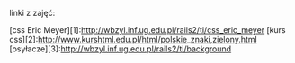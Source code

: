 linki z zajęć:

[css Eric Meyer][1]:http://wbzyl.inf.ug.edu.pl/rails2/ti/css_eric_meyer
[kurs css][2]:http://www.kurshtml.edu.pl/html/polskie_znaki,zielony.html
[osyłacze][3]:http://wbzyl.inf.ug.edu.pl/rails2/ti/background
